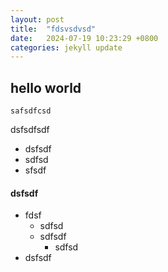 ```yaml
---
layout: post
title:  "fdsvsdvsd"
date:   2024-07-19 10:23:29 +0800
categories: jekyll update
---
```

## hello world

```
safsdfcsd
```

dsfsdfsdf

- dsfsdf
- sdfsd
- sfsdf
#### dsfsdf


- fdsf 
    - sdfsd
    - sdfsdf
        - sdfsd  
- dsfsdf
